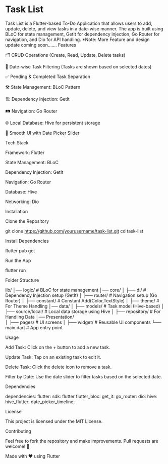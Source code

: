 # Task List

Task List is a Flutter-based To-Do Application that allows users to add, update, delete, and view tasks in a date-wise manner. The app is built using BLoC for state management, GetIt for dependency injection, Go Router for navigation, and Dio for API handling.
*Note: More Feature and design update coming soon.......
Features

🗂 CRUD Operations (Create, Read, Update, Delete tasks)

📅 Date-wise Task Filtering (Tasks are shown based on selected dates)

✅ Pending & Completed Task Separation

🛠 State Management: BLoC Pattern

🏗 Dependency Injection: GetIt

🛤 Navigation: Go Router

🌐 Local Database: Hive for persistent storage

🎨 Smooth UI with Date Picker Slider

Tech Stack

Framework: Flutter

State Management: BLoC

Dependency Injection: GetIt

Navigation: Go Router

Database: Hive

Networking: Dio

Installation

Clone the Repository

git clone https://github.com/yourusername/task-list.git
cd task-list

Install Dependencies

flutter pub get

Run the App

flutter run

Folder Structure

lib/
│── logic/               # BLoC for state management
│── core/
│   ├── di/             # Dependency Injection setup (GetIt)
│   ├── router/         # Navigation setup (Go Router)
│   ├── constant/       # Constant Add(Color,TextStyle)
│   ├── theme/          # For Theme Handling
│── data/
│   ├── models/        # Task model (Hive-based)
│   ├── source/local/  # Local data storage using Hive
│   ├── repository/    # For Handling Data
│── Presentation/      
│   ├── pages/          # UI screens
│   ├── widget/          # Reusable UI components
└── main.dart         # App entry point

Usage

Add Task: Click on the + button to add a new task.

Update Task: Tap on an existing task to edit it.

Delete Task: Click the delete icon to remove a task.

Filter by Date: Use the date slider to filter tasks based on the selected date.

Dependencies

dependencies:
flutter:
sdk: flutter
flutter_bloc: 
get_it: 
go_router: 
dio: 
hive: 
hive_flutter:
date_picker_timeline:

License

This project is licensed under the MIT License.

Contributing

Feel free to fork the repository and make improvements. Pull requests are welcome! 🎉

Made with ❤️ using Flutter
